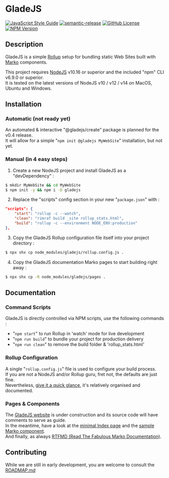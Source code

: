 # GladeJS

[![JavaScript Style Guide](https://img.shields.io/badge/code_style-standard-brightgreen.svg)](https://standardjs.com)
[![semantic-release](https://img.shields.io/badge/%20%20%F0%9F%93%A6%F0%9F%9A%80-semantic--release-e10079.svg)](https://github.com/semantic-release/semantic-release)
[![GitHub License](https://img.shields.io/github/license/gladejs/gladejs)](./LICENSE)
[![NPM Version](https://img.shields.io/npm/v/gladejs)](https://www.npmjs.com/package/gladejs)

## Description

GladeJS is a simple [Rollup](https://rollupjs.org/) setup for bundling static Web Sites built with [Marko](https://markojs.com/) components.<br />

This project requires [NodeJS](https://nodejs.org/) v10.16 or superior and the included "npm" CLI v6.9.0 or superior.<br />
It is tested on the latest versions of NodeJS v10 / v12 / v14 on MacOS, Ubuntu and Windows.<br />

## Installation

### Automatic (not ready yet)
An automated & interactive "@gladejs/create" package is planned for the v0.4 release.<br />
It will allow for a simple "`npm init @gladejs MyWebSite`" installation, but not yet.

### Manual (in 4 easy steps)

1. Create a new NodeJS project and install GladeJS as a "devDependency" :
```bash
$ mkdir MyWebSite && cd MyWebSite
$ npm init -y && npm i -D gladejs
```

2. Replace the "scripts" config section in your new "`package.json`" with :
```json
"scripts": {
    "start": "rollup -c --watch",
    "clean": "rimraf build _site rollup_stats.html",
    "build": "rollup -c --environment NODE_ENV:production"
},
```

3. Copy the GladeJS Rollup configuration file itself into your project directory :
```bash
$ npx shx cp node_modules/gladejs/rollup.config.js .
```

4. Copy the GladeJS documentation Marko pages to start building right away :
```bash
$ npx shx cp -R node_modules/gladejs/pages .
```

## Documentation

### Command Scripts
GladeJS is directly controlled via NPM scripts, use the following commands :
 - "`npm start`" to run Rollup in 'watch' mode for live development
 - "`npm run build`" to bundle your project for production delivery
 - "`npm run clean`" to remove the build folder & 'rollup_stats.html'

### Rollup Configuration
A single "`rollup.config.js`" file is used to configure your build process.<br />
If you are not a NodeJS and/or Rollup guru, fret not, the defaults are just fine.<br />
Nevertheless, [give it a quick glance](./rollup.config.js), it's relatively organised and documented.

### Pages & Components
The [GladeJS website](https://gladejs.com/) is under construction and its source code will have comments to serve as guide.<br />
In the meantime, have a look  at the [minimal Index page](./pages/index.marko) and the [sample Marko component](./pages/components/counter.marko).<br />
And finally, as always [RTFMD (Read The Fabulous Marko Documentation)](https://markojs.com/docs/getting-started/).

## Contributing

While we are still in early development, you are welcome to consult the [ROADMAP.md](./ROADMAP.md)
